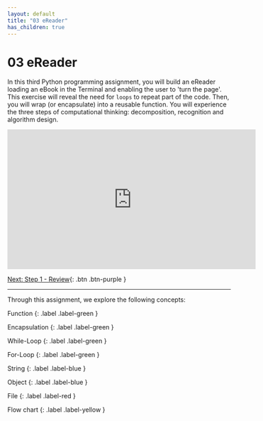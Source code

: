```yaml
---
layout: default
title: "03 eReader"
has_children: true
---
```


# 03 eReader

In this third Python programming assignment, you will build an eReader loading an eBook in the Terminal and enabling the user to 'turn the page'. This exercise will reveal the need for `loops` to repeat part of the code. Then, you will wrap (or encapsulate) into a reusable function. You will experience the three steps of computational thinking: decomposition, recognition and algorithm design.

<iframe width="560" height="315" src="https://www.youtube-nocookie.com/embed/OBrzdtQcZOg" frameborder="0" allow="accelerometer; autoplay; clipboard-write; encrypted-media; gyroscope; picture-in-picture" allowfullscreen></iframe>

[Next: Step 1 - Review]({{site.baseurl}}/assignments/03-ereader/step1){: .btn .btn-purple }

---


Through this assignment, we explore the following concepts:

Function
{: .label .label-green }

Encapsulation
{: .label .label-green }

While-Loop
{: .label .label-green }

For-Loop
{: .label .label-green }

String
{: .label .label-blue }

Object
{: .label .label-blue }

File
{: .label .label-red }

Flow chart
{: .label .label-yellow }